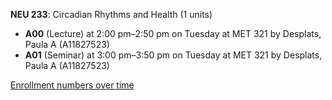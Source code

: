 **NEU 233**: Circadian Rhythms and Health (1 units)

- **A00** (Lecture) at 2:00 pm–2:50 pm on Tuesday at MET 321 by Desplats, Paula A (A11827523)
- **A01** (Seminar) at 3:00 pm–3:50 pm on Tuesday at MET 321 by Desplats, Paula A (A11827523)

[Enrollment numbers over time](./NEU233.tsv)
